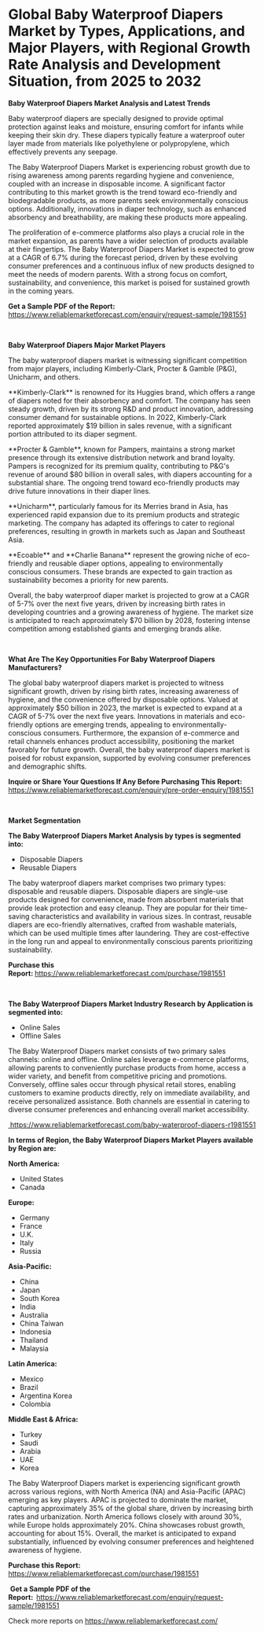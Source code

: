 <p><h1>Global Baby Waterproof Diapers Market by Types, Applications, and Major Players, with Regional Growth Rate Analysis and Development Situation, from 2025 to 2032</h1></p><p><strong>Baby Waterproof Diapers Market Analysis and Latest Trends</strong></p>
<p><p>Baby waterproof diapers are specially designed to provide optimal protection against leaks and moisture, ensuring comfort for infants while keeping their skin dry. These diapers typically feature a waterproof outer layer made from materials like polyethylene or polypropylene, which effectively prevents any seepage. </p><p>The Baby Waterproof Diapers Market is experiencing robust growth due to rising awareness among parents regarding hygiene and convenience, coupled with an increase in disposable income. A significant factor contributing to this market growth is the trend toward eco-friendly and biodegradable products, as more parents seek environmentally conscious options. Additionally, innovations in diaper technology, such as enhanced absorbency and breathability, are making these products more appealing.</p><p>The proliferation of e-commerce platforms also plays a crucial role in the market expansion, as parents have a wider selection of products available at their fingertips. The Baby Waterproof Diapers Market is expected to grow at a CAGR of 6.7% during the forecast period, driven by these evolving consumer preferences and a continuous influx of new products designed to meet the needs of modern parents. With a strong focus on comfort, sustainability, and convenience, this market is poised for sustained growth in the coming years.</p></p>
<p><strong>Get a Sample PDF of the Report:&nbsp;</strong> <a href="https://www.reliablemarketforecast.com/enquiry/request-sample/1981551?utm_campaign=2124&utm_medium=2&utm_source=Github&utm_content=ia&utm_term=10022025&utm_id=baby-waterproof-diapers">https://www.reliablemarketforecast.com/enquiry/request-sample/1981551</a></p>
<p>&nbsp;</p>
<p><strong>Baby Waterproof Diapers Major Market Players</strong></p>
<p><p>The baby waterproof diapers market is witnessing significant competition from major players, including Kimberly-Clark, Procter & Gamble (P&G), Unicharm, and others. </p><p>**Kimberly-Clark** is renowned for its Huggies brand, which offers a range of diapers noted for their absorbency and comfort. The company has seen steady growth, driven by its strong R&D and product innovation, addressing consumer demand for sustainable options. In 2022, Kimberly-Clark reported approximately $19 billion in sales revenue, with a significant portion attributed to its diaper segment.</p><p>**Procter & Gamble**, known for Pampers, maintains a strong market presence through its extensive distribution network and brand loyalty. Pampers is recognized for its premium quality, contributing to P&G's revenue of around $80 billion in overall sales, with diapers accounting for a substantial share. The ongoing trend toward eco-friendly products may drive future innovations in their diaper lines.</p><p>**Unicharm**, particularly famous for its Merries brand in Asia, has experienced rapid expansion due to its premium products and strategic marketing. The company has adapted its offerings to cater to regional preferences, resulting in growth in markets such as Japan and Southeast Asia.</p><p>**Ecoable** and **Charlie Banana** represent the growing niche of eco-friendly and reusable diaper options, appealing to environmentally conscious consumers. These brands are expected to gain traction as sustainability becomes a priority for new parents.</p><p>Overall, the baby waterproof diaper market is projected to grow at a CAGR of 5-7% over the next five years, driven by increasing birth rates in developing countries and a growing awareness of hygiene. The market size is anticipated to reach approximately $70 billion by 2028, fostering intense competition among established giants and emerging brands alike.</p></p>
<p>&nbsp;</p>
<p><strong>What Are The Key Opportunities For Baby Waterproof Diapers Manufacturers?</strong></p>
<p><p>The global baby waterproof diapers market is projected to witness significant growth, driven by rising birth rates, increasing awareness of hygiene, and the convenience offered by disposable options. Valued at approximately $50 billion in 2023, the market is expected to expand at a CAGR of 5-7% over the next five years. Innovations in materials and eco-friendly options are emerging trends, appealing to environmentally-conscious consumers. Furthermore, the expansion of e-commerce and retail channels enhances product accessibility, positioning the market favorably for future growth. Overall, the baby waterproof diapers market is poised for robust expansion, supported by evolving consumer preferences and demographic shifts.</p></p>
<p><strong>Inquire or Share Your Questions If Any Before Purchasing This Report:</strong> <a href="https://www.reliablemarketforecast.com/enquiry/pre-order-enquiry/1981551?utm_campaign=2124&utm_medium=2&utm_source=Github&utm_content=ia&utm_term=10022025&utm_id=baby-waterproof-diapers">https://www.reliablemarketforecast.com/enquiry/pre-order-enquiry/1981551</a></p>
<p>&nbsp;</p>
<p><strong>Market Segmentation</strong></p>
<p><strong>The Baby Waterproof Diapers Market Analysis by types is segmented into:</strong></p>
<p><ul><li>Disposable Diapers</li><li>Reusable Diapers</li></ul></p>
<p><p>The baby waterproof diapers market comprises two primary types: disposable and reusable diapers. Disposable diapers are single-use products designed for convenience, made from absorbent materials that provide leak protection and easy cleanup. They are popular for their time-saving characteristics and availability in various sizes. In contrast, reusable diapers are eco-friendly alternatives, crafted from washable materials, which can be used multiple times after laundering. They are cost-effective in the long run and appeal to environmentally conscious parents prioritizing sustainability.</p></p>
<p><strong>Purchase this Report:&nbsp;</strong><a href="https://www.reliablemarketforecast.com/purchase/1981551?utm_campaign=2124&utm_medium=2&utm_source=Github&utm_content=ia&utm_term=10022025&utm_id=baby-waterproof-diapers">https://www.reliablemarketforecast.com/purchase/1981551</a></p>
<p>&nbsp;</p>
<p><strong>The Baby Waterproof Diapers Market Industry Research by Application is segmented into:</strong></p>
<p><ul><li>Online Sales</li><li>Offline Sales</li></ul></p>
<p><p>The Baby Waterproof Diapers market consists of two primary sales channels: online and offline. Online sales leverage e-commerce platforms, allowing parents to conveniently purchase products from home, access a wider variety, and benefit from competitive pricing and promotions. Conversely, offline sales occur through physical retail stores, enabling customers to examine products directly, rely on immediate availability, and receive personalized assistance. Both channels are essential in catering to diverse consumer preferences and enhancing overall market accessibility.</p></p>
<p><a href="https://www.reliablemarketforecast.com/baby-waterproof-diapers-r1981551?utm_campaign=2124&utm_medium=2&utm_source=Github&utm_content=ia&utm_term=10022025&utm_id=baby-waterproof-diapers">&nbsp;https://www.reliablemarketforecast.com/baby-waterproof-diapers-r1981551</a></p>
<p><strong>In terms of Region, the Baby Waterproof Diapers Market Players available by Region are:</strong></p>
<p>
    <p> <strong> North America: </strong>
        <ul>
            <li>United States</li>
            <li>Canada</li>
        </ul>
        </p> 
    <p> <strong> Europe: </strong>
        <ul>
            <li>Germany</li>
            <li>France</li>
            <li>U.K.</li>
            <li>Italy</li>
            <li>Russia</li>
        </ul>
        </p> 
    <p> <strong> Asia-Pacific: </strong>
        <ul>
            <li>China</li>
            <li>Japan</li>
            <li>South Korea</li>
            <li>India</li>
            <li>Australia</li>
            <li>China Taiwan</li>
            <li>Indonesia</li>
            <li>Thailand</li>
            <li>Malaysia</li>
        </ul>
        </p> 
    <p> <strong> Latin America: </strong>
        <ul>
            <li>Mexico</li>
            <li>Brazil</li>
            <li>Argentina Korea</li>
            <li>Colombia</li>
        </ul>
        </p> 
    <p> <strong> Middle East & Africa: </strong>
        <ul>
            <li>Turkey</li>
            <li>Saudi</li>
            <li>Arabia</li>
            <li>UAE</li>
            <li>Korea</li>
        </ul>
    </p>
    </p>
<p><p>The Baby Waterproof Diapers market is experiencing significant growth across various regions, with North America (NA) and Asia-Pacific (APAC) emerging as key players. APAC is projected to dominate the market, capturing approximately 35% of the global share, driven by increasing birth rates and urbanization. North America follows closely with around 30%, while Europe holds approximately 20%. China showcases robust growth, accounting for about 15%. Overall, the market is anticipated to expand substantially, influenced by evolving consumer preferences and heightened awareness of hygiene.</p></p>
<p><strong>Purchase this Report: </strong><a href="https://www.reliablemarketforecast.com/purchase/1981551?utm_campaign=2124&utm_medium=2&utm_source=Github&utm_content=ia&utm_term=10022025&utm_id=baby-waterproof-diapers">https://www.reliablemarketforecast.com/purchase/1981551</a></p>
<p>&nbsp;<strong>Get a Sample PDF of the Report:&nbsp;&nbsp;</strong><a href="https://www.reliablemarketforecast.com/enquiry/request-sample/1981551?utm_campaign=2124&utm_medium=2&utm_source=Github&utm_content=ia&utm_term=10022025&utm_id=baby-waterproof-diapers">https://www.reliablemarketforecast.com/enquiry/request-sample/1981551</a></p>
<p><strong></strong></p>
<p>Check more reports on <a href="https://www.reliablemarketforecast.com/?utm_campaign=2124&utm_medium=2&utm_source=Github&utm_content=ia&utm_term=10022025&utm_id=baby-waterproof-diapers">https://www.reliablemarketforecast.com/</a></p>